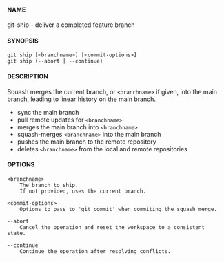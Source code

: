 #### NAME

git-ship - deliver a completed feature branch


#### SYNOPSIS

```
git ship [<branchname>] [<commit-options>]
git ship (--abort | --continue)
```


#### DESCRIPTION

Squash merges the current branch, or `<branchname>` if given, into the main branch, leading to linear history on the main branch.

* sync the main branch
* pull remote updates for `<branchname>`
* merges the main branch into `<branchname>`
* squash-merges `<branchname>` into the main branch
* pushes the main branch to the remote repository
* deletes `<branchname>` from the local and remote repositories


#### OPTIONS

```
<branchname>
    The branch to ship.
    If not provided, uses the current branch.

<commit-options>
    Options to pass to 'git commit' when commiting the squash merge.

--abort
    Cancel the operation and reset the workspace to a consistent state.

--continue
    Continue the operation after resolving conflicts.
```

